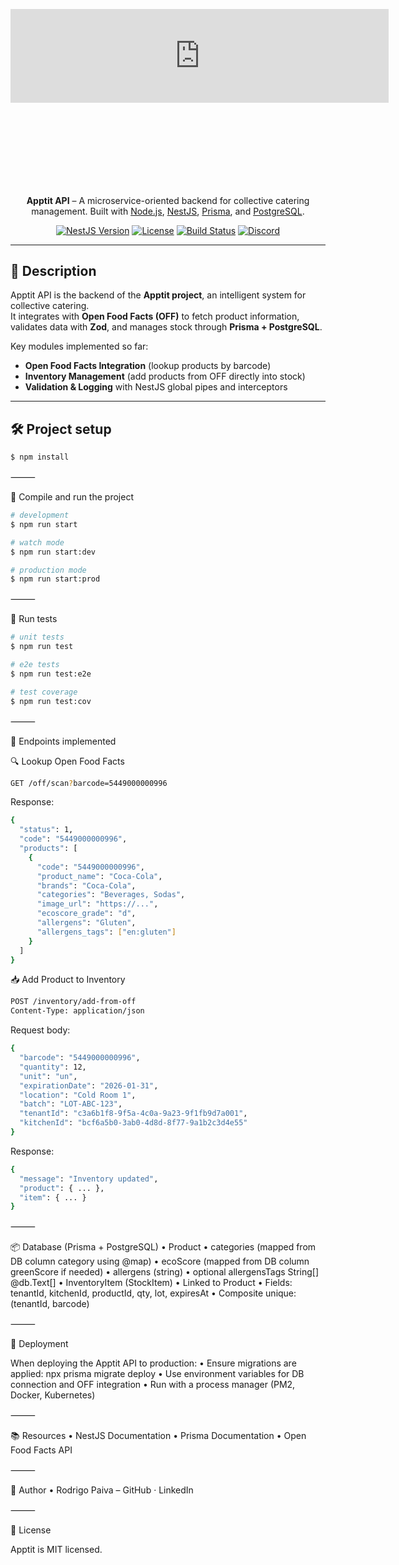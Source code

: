 
<p align="center">
  <a href="https://apptit.io" target="blank">
    <div style="position: relative; padding-bottom: 56.25%; height: 0;">
      <iframe id="js_video_iframe" src="https://jumpshare.com/embed/4DZdv2UPYQS55CvSmXAA" frameborder="0" webkitallowfullscreen mozallowfullscreen allowfullscreen style="position: absolute; top: 0; left: 0; width: 120%;">
      </iframe>
    </div>
  </a>
</p>

<p align="center">
  <b>Apptit API</b> – A microservice-oriented backend for collective catering management.  
  Built with <a href="http://nodejs.org" target="_blank">Node.js</a>, <a href="https://nestjs.com/" target="_blank">NestJS</a>, <a href="https://www.prisma.io/" target="_blank">Prisma</a>, and <a href="https://www.postgresql.org/" target="_blank">PostgreSQL</a>.
</p>

<p align="center">
<a href="https://www.npmjs.com/package/@nestjs/core" target="_blank"><img src="https://img.shields.io/npm/v/@nestjs/core.svg" alt="NestJS Version" /></a>
<a href="https://github.com/rodrigopaivadev/apptit-api" target="_blank"><img src="https://img.shields.io/github/license/rodrigopaivadev/apptit-api" alt="License" /></a>
<a href="https://circleci.com/gh/rodrigopaivadev/apptit-api" target="_blank"><img src="https://img.shields.io/circleci/build/github/rodrigopaivadev/apptit-api/master" alt="Build Status" /></a>
<a href="https://discord.gg/G7Qnnhy" target="_blank"><img src="https://img.shields.io/badge/community-discord-blue.svg" alt="Discord"/></a>
</p>

---

## 📖 Description

Apptit API is the backend of the **Apptit project**, an intelligent system for collective catering.  
It integrates with **Open Food Facts (OFF)** to fetch product information, validates data with **Zod**, and manages stock through **Prisma + PostgreSQL**.

Key modules implemented so far:
- **Open Food Facts Integration** (lookup products by barcode)
- **Inventory Management** (add products from OFF directly into stock)
- **Validation & Logging** with NestJS global pipes and interceptors

---

## 🛠️ Project setup

```bash
$ npm install
```

⸻

🚀 Compile and run the project

```bash
# development
$ npm run start

# watch mode
$ npm run start:dev

# production mode
$ npm run start:prod
```

⸻

🧪 Run tests

```bash
# unit tests
$ npm run test

# e2e tests
$ npm run test:e2e

# test coverage
$ npm run test:cov
```

⸻

📡 Endpoints implemented

🔍 Lookup Open Food Facts

```bash
GET /off/scan?barcode=5449000000996
```

Response:

```bash
{
  "status": 1,
  "code": "5449000000996",
  "products": [
    {
      "code": "5449000000996",
      "product_name": "Coca-Cola",
      "brands": "Coca-Cola",
      "categories": "Beverages, Sodas",
      "image_url": "https://...",
      "ecoscore_grade": "d",
      "allergens": "Gluten",
      "allergens_tags": ["en:gluten"]
    }
  ]
}
```

📥 Add Product to Inventory

```bash
POST /inventory/add-from-off
Content-Type: application/json
```

Request body:

```bash
{
  "barcode": "5449000000996",
  "quantity": 12,
  "unit": "un",
  "expirationDate": "2026-01-31",
  "location": "Cold Room 1",
  "batch": "LOT-ABC-123",
  "tenantId": "c3a6b1f8-9f5a-4c0a-9a23-9f1fb9d7a001",
  "kitchenId": "bcf6a5b0-3ab0-4d8d-8f77-9a1b2c3d4e55"
}
```
Response:
```bash
{
  "message": "Inventory updated",
  "product": { ... },
  "item": { ... }
}
```

⸻

📦 Database (Prisma + PostgreSQL)
	•	Product
	•	categories (mapped from DB column category using @map)
	•	ecoScore (mapped from DB column greenScore if needed)
	•	allergens (string)
	•	optional allergensTags String[] @db.Text[]
	•	InventoryItem (StockItem)
	•	Linked to Product
	•	Fields: tenantId, kitchenId, productId, qty, lot, expiresAt
	•	Composite unique: (tenantId, barcode)

⸻

🚀 Deployment

When deploying the Apptit API to production:
	•	Ensure migrations are applied: npx prisma migrate deploy
	•	Use environment variables for DB connection and OFF integration
	•	Run with a process manager (PM2, Docker, Kubernetes)

⸻

📚 Resources
	•	NestJS Documentation
	•	Prisma Documentation
	•	Open Food Facts API

⸻

👤 Author
	•	Rodrigo Paiva – GitHub · LinkedIn

⸻

📄 License

Apptit is MIT licensed.
